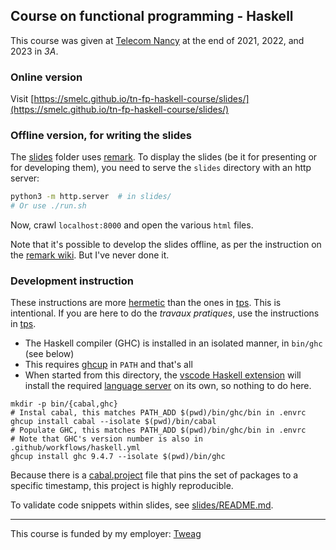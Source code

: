 ## Course on functional programming - Haskell

This course was given at [Telecom Nancy](https://smelc.github.io/tn-fp-haskell-course/slides/)
at the end of 2021, 2022, and 2023 in _3A_.

### Online version

Visit [https://smelc.github.io/tn-fp-haskell-course/slides/](https://smelc.github.io/tn-fp-haskell-course/slides/)

### Offline version, for writing the slides

The [slides](slides)
folder uses [remark](https://github.com/gnab/remark).
To display the slides (be it for presenting or for developing them),
you need to serve the `slides` directory with an http server:

```bash
python3 -m http.server  # in slides/
# Or use ./run.sh
```

Now, crawl `localhost:8000` and open the various `html` files.

Note that it's possible to develop the slides offline,
as per the instruction on the
[remark wiki](https://github.com/gnab/remark/wiki#offline-use-without-an-internet-connection).
But I've never done it.

### Development instruction

These instructions are more [hermetic](https://bazel.build/basics/hermeticity) than
the ones in [tps](./tps/README.md). This is intentional. If you are here to do the _travaux pratiques_,
use the instructions in [tps](./tps/README.md).

- The Haskell compiler (GHC) is installed in an isolated manner, in `bin/ghc` (see below)
- This requires [ghcup](https://www.haskell.org/ghcup) in `PATH` and that's all
- When started from this directory, the [vscode Haskell extension](https://github.com/haskell/vscode-haskell)
  will install the required [language server](https://github.com/haskell/haskell-language-server) on its own,
  so nothing to do here.

```
mkdir -p bin/{cabal,ghc}
# Instal cabal, this matches PATH_ADD $(pwd)/bin/ghc/bin in .envrc
ghcup install cabal --isolate $(pwd)/bin/cabal
# Populate GHC, this matches PATH_ADD $(pwd)/bin/ghc/bin in .envrc
# Note that GHC's version number is also in .github/workflows/haskell.yml
ghcup install ghc 9.4.7 --isolate $(pwd)/bin/ghc
```

Because there is a [cabal.project](./cabal.project) file that pins the set of packages to a specific
timestamp, this project is highly reproducible.

To validate code snippets within slides, see [slides/README.md](slides/README.md).

---

This course is funded by my employer: [Tweag](https://www.tweag.io/)
